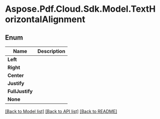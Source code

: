 # Aspose.Pdf.Cloud.Sdk.Model.TextHorizontalAlignment


## Enum

 Name | Description
------------ | ------------
**Left** | 
**Right** | 
**Center** | 
**Justify** | 
**FullJustify** | 
**None** | 


[[Back to Model list]](../README.md#documentation-for-models) [[Back to API list]](../README.md#documentation-for-api-endpoints) [[Back to README]](../README.md)

